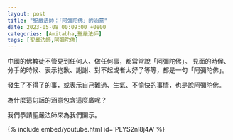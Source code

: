 ```yaml
---
layout: post
title: "聖嚴法師：「阿彌陀佛」的涵意"
date: 2023-05-08 00:09:00 +0800
categories: [Amitabha,聖嚴法師]
tags: [聖嚴法師,阿彌陀佛]
---
```


中國的佛教徒不管見到任何人、做任何事，都常常說「阿彌陀佛」。
見面的時候、分手的時候、表示抱歉、謝謝、對不起或者太好了等等，都是一句「阿彌陀佛」。    

發生了不得了的事，或表示自己難過、生氣、不愉快的事情，也是說阿彌陀佛。      

為什麼這句話的涵意包含這麼廣呢？        

我們恭請聖嚴法師來為我們開示。      

{% include embed/youtube.html id='PLYS2nl8j4A' %}

